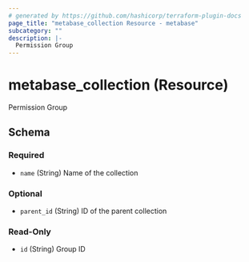 ```yaml
---
# generated by https://github.com/hashicorp/terraform-plugin-docs
page_title: "metabase_collection Resource - metabase"
subcategory: ""
description: |-
  Permission Group
---
```


# metabase_collection (Resource)

Permission Group



<!-- schema generated by tfplugindocs -->
## Schema

### Required

- `name` (String) Name of the collection

### Optional

- `parent_id` (String) ID of the parent collection

### Read-Only

- `id` (String) Group ID
